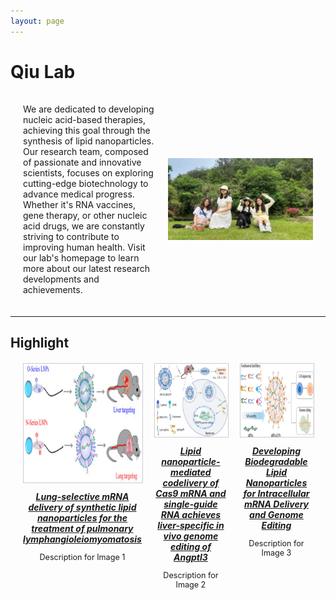 ```yaml
---
layout: page
---
```


# Qiu Lab
<head>
    <meta charset="UTF-8">
    <meta name="viewport" content="width=device-width, initial-scale=1.0">
    <title>Research Team</title>
    <style>
        .content {
            display: flex;
            align-items: center;
            margin: 20px;
        }
        .content img {
            max-width: 50%; /* Ensure the image takes up to 50% of the container */
            height: auto;
            margin-left: 20px; /* Add some space between the image and the text */
        }
        .content .text {
            max-width: 50%; /* Ensure the text takes up to 50% of the container */
        }
    </style>
</head>
<body>
    <div class="content">
        <div class="text">
            <p>We are dedicated to developing nucleic acid-based therapies, achieving this goal through the synthesis of lipid nanoparticles. Our research team, composed of passionate and innovative scientists, focuses on exploring cutting-edge biotechnology to advance medical progress. Whether it's RNA vaccines, gene therapy, or other nucleic acid drugs, we are constantly striving to contribute to improving human health. Visit our lab's homepage to learn more about our latest research developments and achievements.</p>
        </div>
        <img src="/images/teams/group1.jpg" alt="Research Team">
    </div>
</body>






---

## Highlight
<head>
    <meta charset="UTF-8">
    <meta name="viewport" content="width=device-width, initial-scale=1.0">
    <title>Image Gallery with Titles and Descriptions</title>
    <style>
        .image-container {
            display: flex;
            justify-content: center;
            gap: 20px; /* Add space between images */
            margin: 20px;
        }
        .image-item {
            width: 200px; /* Set a fixed width for all image items */
            text-align: center;
        }
        .image-item img {
            width: 100%; /* Image will take up the full width of its container */
            height: auto; /* Maintain aspect ratio */
            border: 1px solid #ccc;
        }
        .image-title {
            font-weight: bold;
            margin: 10px 0 5px; /* Add some space around the title */
        }
        .image-description {
            font-size: 0.9em;
        }
    </style>
</head>
<body>
    <div class="image-container">
        <div class="image-item">
            <img src="images/article/article1.jpg" alt="article1">
            <div class="image-info">
                <h5 class="image-title"><a href="https://www.pnas.org/doi/10.1073/pnas.2116271119">Lung-selective mRNA delivery of synthetic lipid nanoparticles for the treatment of pulmonary lymphangioleiomyomatosis</a></h5>
                <p class="image-description">Description for Image 1</p>
            </div>
        </div>
        <div class="image-item">
            <img src="images/article/article2.jpg" alt="Image 2 Description">
            <div class="image-info">
                <h5 class="image-title"><a href="https://www.pnas.org/doi/full/10.1073/pnas.2020401118">Lipid nanoparticle-mediated codelivery of Cas9 mRNA and single-guide RNA achieves liver-specific in vivo genome editing of Angptl3</a></h5>
                <p class="image-description">Description for Image 2</p>
            </div>
        </div>
        <div class="image-item">
            <img src="images/article/article3.jpg" alt="Image 3 Description">
            <div class="image-info">
                <h5 class="image-title"><a href="https://pubs.acs.org/doi/10.1021/acs.accounts.1c00500">Developing Biodegradable Lipid Nanoparticles for Intracellular mRNA Delivery and Genome Editing</a></h5>
                <p class="image-description">Description for Image 3</p>
            </div>
        </div>
    </div>
</body>
